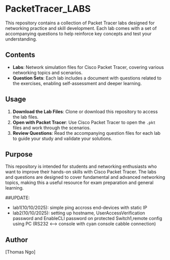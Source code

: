 # PacketTracer_LABS

This repository contains a collection of Packet Tracer labs designed for networking practice and skill development. Each lab comes with a set of accompanying questions to help reinforce key concepts and test your understanding.

## Contents

- **Labs**: Network simulation files for Cisco Packet Tracer, covering various networking topics and scenarios.
- **Question Sets**: Each lab includes a document with questions related to the exercises, enabling self-assessment and deeper learning.

## Usage

1. **Download the Lab Files**: Clone or download this repository to access the lab files.
2. **Open with Packet Tracer**: Use Cisco Packet Tracer to open the `.pkt` files and work through the scenarios.
3. **Review Questions**: Read the accompanying question files for each lab to guide your study and validate your solutions.

## Purpose

This repository is intended for students and networking enthusiasts who want to improve their hands-on skills with Cisco Packet Tracer. The labs and questions are designed to cover fundamental and advanced networking topics, making this a useful resource for exam preparation and general learning.

##UPDATE:
- lab1(10/10/2025): simple ping accross end-devices with static IP
- lab2(10/10/2025): setting up hostname, UserAccessVerification password and EnableCLI password on protected Switch1,remote config using PC (RS232 <--> console with cyan console cabble connection) 

## Author

[Thomas Ngo]
